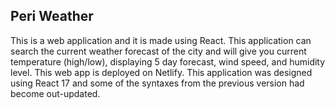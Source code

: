 ## Peri Weather
This is a web application and it is made using React. This application can search the current weather forecast of the city and will give you current temperature (high/low), displaying 5 day forecast, wind speed, and humidity level. This web app is deployed on Netlify. This application was designed using React 17 and some of the syntaxes from the previous version had become out-updated.
